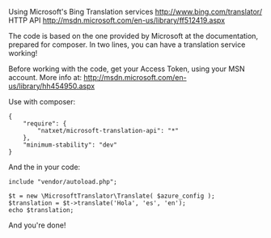 Using Microsoft's Bing Translation services http://www.bing.com/translator/ HTTP API http://msdn.microsoft.com/en-us/library/ff512419.aspx

The code is based on the one provided by Microsoft at the documentation, prepared for composer. In two lines, you can have a translation service working!

Before working with the code, get your Access Token, using your MSN account. More info at: http://msdn.microsoft.com/en-us/library/hh454950.aspx


Use with composer:

	{
		"require": {
			"natxet/microsoft-translation-api": "*"
		},
		"minimum-stability": "dev"
	}

And the in your code:

	include "vendor/autoload.php";

	$t = new \MicrosoftTranslator\Translate( $azure_config );
	$translation = $t->translate('Hola', 'es', 'en');
	echo $translation;

And you're done!
